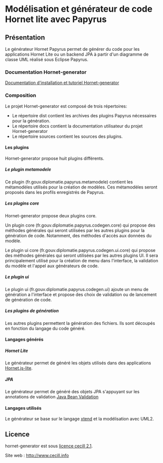 # Modélisation et générateur de code Hornet lite avec Papyrus

## Présentation

Le générateur Hornet Papyrus permet de générer du code pour les applications Hornet Lite
ou un backend JPA à partir d'un diagramme de classe UML réalisé sous Eclipse Papyrus.

### Documentation Hornet-generator

[Documentation d'installation et tutoriel Hornet-generator](docs/Modélisation&#32;avec&#32;papyrus.md)

### Composition

Le projet Hornet-generator est composé de trois répertoires:

- Le répertoire dist contient les archives des plugins Papyrus nécessaires pour la génération.
- Le répertoire docs contient la documentation utilisateur du projet Hornet-generator
- Le répertoire sources contient les sources des plugins.

#### Les plugins

Hornet-generator propose huit plugins différents.

##### Le plugin metamodele

Ce plugin (fr.gouv.diplomatie.papyrus.metamodele) contient les métamodèles utilisés pour la création de modèles.
Ces métamodèles seront proposés dans les profils enregistrés de Papyrus.

##### Les plugins core

Hornet-generator propose deux plugins core.

Un plugin core (fr.gouv.diplomatie.papyrus.codegen.core) qui propose des méthodes générales qui seront utilisées par les autres plugins pour la génération de code.
Notamment, des méthodes d'accès aux données du modèle.

Le plugin ui core (fr.gouv.diplomatie.papyrus.codegen.ui.core) qui propose des méthodes générales qui seront utilisées par
les autres plugins UI. Il sera principalement utilisé pour la création de menu dans l'interface, la validation du modèle et l'appel aux générateurs de code.

##### Le plugin ui

Le plugin ui (fr.gouv.diplomatie.papyrus.codegen.ui) ajoute un menu de génération a l'interface et propose des choix de validation ou de lancement de
génération de code.

##### Les plugins de génération

Les autres plugins permettent la génération des fichiers. Ils sont découpés en fonction du langage du code généré.


#### Langages générés


##### Hornet Lite

Le générateur permet de généré les objets utilisés dans des applications [Hornet.js-lite](https://github.com/diplomatiegouvfr/hornet-js).

##### JPA

Le générateur permet de généré des objets JPA s'appuyant sur les annotations de validation [Java Bean Validation](https://beanvalidation.org/2.0/)


#### Langages utilisés

Le générateur se base sur le langage [xtend](https://www.eclipse.org/xtend/) et la modélisation avec UML2.

## Licence

hornet-generator est sous [licence cecill 2.1](./LICENSE.md).

Site web : http://www.cecill.info
